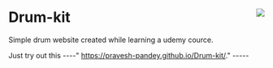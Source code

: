 # Drum-kit <img align="right" src="https://visitor-badge.glitch.me/badge?page_id=pravesh-pandey.Drum-kit"/>
Simple drum website created while learning a udemy cource. 


Just try out this
----" https://pravesh-pandey.github.io/Drum-kit/." -----
